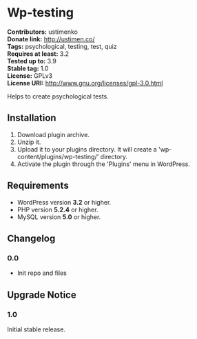 # Wp-testing #

**Contributors:** ustimenko  
**Donate link:** http://ustimen.co/  
**Tags:** psychological, testing, test, quiz  
**Requires at least:** 3.2  
**Tested up to:** 3.9  
**Stable tag:** 1.0  
**License:** GPLv3  
**License URI:** http://www.gnu.org/licenses/gpl-3.0.html  

Helps to create psychological tests.

## Installation ##

1. Download plugin archive.
1. Unzip it.
1. Upload it to your plugins directory. It will create a 'wp-content/plugins/wp-testing/' directory.
1. Activate the plugin through the 'Plugins' menu in WordPress.

## Requirements ##

* WordPress version **3.2** or higher.
* PHP version **5.2.4** or higher.
* MySQL version **5.0** or higher.

## Changelog ##

### 0.0 ###
* Init repo and files

## Upgrade Notice ##

### 1.0 ###
Initial stable release.
